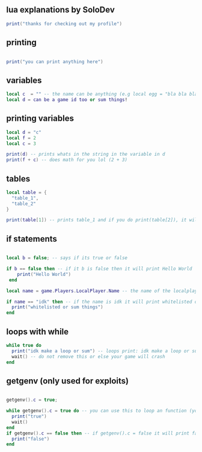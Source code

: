 ## lua explanations by SoloDev
```lua
print("thanks for checking out my profile")
```

## printing
```lua

print("you can print anything here")
```
## variables
```lua
local c  = "" -- the name can be anything (e.g local egg = "bla bla bla")
local d = can be a game id too or sum things!
```
## printing variables
```lua
local d = "c"
local f = 2
local c = 3

print(d) -- prints whats in the string in the variable in d
print(f + c) -- does math for you lol (2 + 3)
```
## tables
```lua 
local table = {
  "table_1",
  "table_2"
}

print(table[1]) -- prints table_1 and if you do print(table[2]), it will print table_2
```
## if statements
```lua

local b = false; -- says if its true or false

if b == false then -- if it b is false then it will print Hello World
    print("Hello World")
 end

local name = game.Players.LocalPlayer.Name -- the name of the localplayer

if name == "idk" then -- if the name is idk it will print whitelisted or sum thing, you can use this as an beginner whitelist!
  print("whitelisted or sum things")
end
```
## loops with while
```lua
while true do 
  print("idk make a loop or sum") -- loops print: idk make a loop or sum
  wait() -- do not remove this or else your game will crash
end
```
## getgenv (only used for exploits)
```lua

getgenv().c = true;

while getgenv().c = true do -- you can use this to loop an function (you can stop it by changing getgenv().c to false!
  print("true")
  wait()
end
if getgenv().c == false then -- if getgenv().c = false it will print false
  print("false")
end
```
